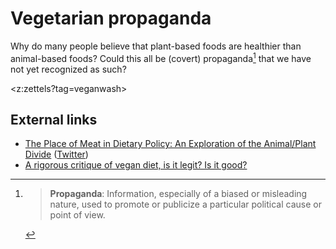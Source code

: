 # Vegetarian propaganda

Why do many people believe that plant-based foods are healthier than animal-based foods? Could this all be (covert) propaganda[^def] that we have not yet recognized as such?

[^def]: > **Propaganda**: Information, especially of a biased or misleading nature, used to promote or publicize a particular political cause or point of view.

<z:zettels?tag=veganwash>

## External links

* [The Place of Meat in Dietary Policy: An Exploration of
the Animal/Plant Divide](https://www.iastatedigitalpress.com/mmb/article/9456/galley/10547/view/) ([Twitter](https://twitter.com/fleroy1974/status/1288525767933079554))
* [A rigorous critique of vegan diet, is it legit? Is it good?](https://old.reddit.com/r/ScientificNutrition/comments/g0rngy/a_rigorous_critique_of_vegan_diet_is_it_legit_is/)
